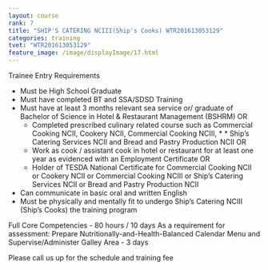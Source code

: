 ```yaml
---
layout: course
rank: 7
title: "SHIP'S CATERING NCIII(Ship's Cooks) WTR201613053129"
categories: training
tvet: "WTR201613053129"
feature_image: /image/displayImage/17.html
---
```


Trainee Entry Requirements
* Must be High School Graduate
* Must have completed BT and SSA/SDSD Training
* Must have at least 3 months relevant sea service or/ graduate of Bachelor of Science in Hotel & Restaurant Management (BSHRM) OR
  * Completed prescribed culinary related course such as Commercial Cooking NCII, Cookery NCII, Commercial Cooking NCIII, * * Ship’s Catering Services NCII and Bread and Pastry Production NCII OR
  * Work as cook / assistant cook in hotel or restaurant for at least one year as evidenced with an Employment Certificate OR
  * Holder of TESDA National Certificate for Commercial Cooking NCII or Cookery NCII or Commercial Cooking NCIII or Ship’s Catering Services NCII or Bread and Pastry Production NCII
* Can communicate in basic oral and written English
* Must be physically and mentally fit to undergo Ship’s Catering NCIII (Ship’s Cooks) the training program

Full Core Competencies - 80 hours / 10 days
As a requirement for assessment: Prepare Nutritionally-and-Health-Balanced Calendar Menu and Supervise/Administer Galley Area - 3 days

Please call us up for the schedule and training fee
